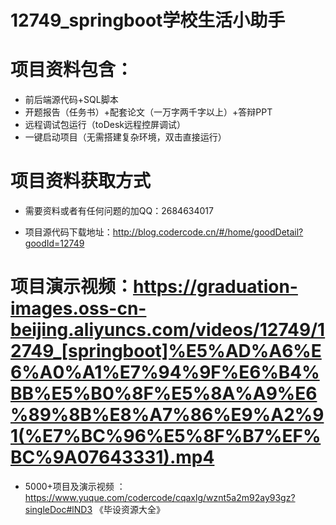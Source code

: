 #   12749_springboot学校生活小助手

#   项目资料包含：
*    前后端源代码+SQL脚本
*    开题报告（任务书）+配套论文（一万字两千字以上）+答辩PPT
*   远程调试包运行（toDesk远程控屏调试）
*   一键启动项目（无需搭建复杂环境，双击直接运行）


#   项目资料获取方式
*   需要资料或者有任何问题的加QQ：2684634017

*   项目源代码下载地址：http://blog.codercode.cn/#/home/goodDetail?goodId=12749

#  项目演示视频：https://graduation-images.oss-cn-beijing.aliyuncs.com/videos/12749/12749_[springboot]%E5%AD%A6%E6%A0%A1%E7%94%9F%E6%B4%BB%E5%B0%8F%E5%8A%A9%E6%89%8B%E8%A7%86%E9%A2%91(%E7%BC%96%E5%8F%B7%EF%BC%9A07643331).mp4

*  5000+项目及演示视频 ：https://www.yuque.com/codercode/cqaxlg/wznt5a2m92ay93gz?singleDoc#lND3 《毕设资源大全》
